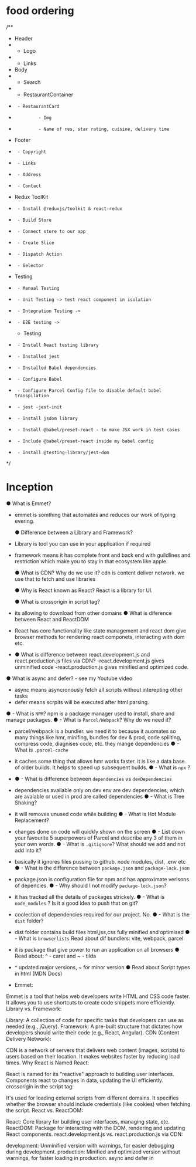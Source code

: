 # food ordering
/**
 * Header
 *  - Logo
 *  - Links
 * Body
 *  - Search
 *  - RestaurantContainer
 *      - RestaurantCard
 *              - Img
 *              - Name of res, star rating, cuisine, delivery time
 *  Footer
 *      - Copyright
 *      - Links
 *      - Address
 *      - Contact
 *  Redux ToolKit
 *      - Install @reduxjs/toolkit & react-redux
 *      - Build Store
 *      - Connect store to our app
 *      - Create Slice
 *      - Dispatch Action
 *      - Selector
  *  Testing
 *      - Manual Testing
 *      - Unit Testing -> test react component in isolation
 *      - Integration Testing ->  
 *      - E2E testing -> 
   *  Testing
 *      - Install React testing library
 *      - Installed jest
 *      - Installed Babel dependencies
 *      - Configure Babel
*      - Configure Parcel Config file to disable default babel transpilation
 *      - jest -jest-init
 *      - Install jsdom library
 *      - Install @babel/preset-react - to make JSX work in test cases
 *      - Include @babel/preset-react inside my babel config
 *      - Install @testing-library/jest-dom
 */

# Inception

● What is Emmet?

-   emmet is somthing that automates and reduces our work of typing evering.

    ● Difference between a Library and Framework?

-   Library is tool you can use in your application if required
-   framework means it has complete front and back end with guildlines and restriction which make you to stay in that ecosystem like apple.

    ● What is CDN? Why do we use it?
    cdn is content deliver network. we use that to fetch and use libraries

    ● Why is React known as React?
    React is a library for UI.

    ● What is crossorigin in script tag?

-   its allowing to download from other domains
    ● What is diference between React and ReactDOM
-   React has core functionality like state management and react dom give browser methods for rendering react componets, interacting with dom etc.
-   ● What is difference between react.development.js and react.production.js files via CDN?
    -react.development.js gives unminified code
    -react.production.js gives minified and optimized code.

● What is async and defer? - see my Youtube video

-   async means asyncronously fetch all scripts without interepting other tasks
-   defer means scrpits will be executed after html parsing.

● - What is `NPM`?
npm is a package manager used to install, share and manage packages.
● - What is `Parcel/Webpack`? Why do we need it?

-   parcel/webpack is a bundler. we need it to because it auomates so many things like hmr, minifing, bundles for dev & prod, code spliiting, compress code, diagnises code, etc. they mange dependencies
    ● - What is `.parcel-cache`
-   it caches some thing that allows hmr works faster. it is like a data base of older builds. It helps to speed up subsequent builds.
    ● - What is `npx` ?
-   ● - What is difference between `dependencies` vs `devDependencies`
-   dependencies available only on dev env are dev dependencies, which are avalable or used in prod are called dependencies
    ● - What is Tree Shaking?
-   it will removes unused code while building
    ● - What is Hot Module Replacement?
-   changes done on code will quickly shown on the screen
    ● - List down your favourite 5 superpowers of Parcel and describe any 3 of them in your
    own words.
    ● - What is `.gitignore`? What should we add and not add into it?
-   basically it ignores files pussing to github. node modules, dist, .env etc
    ● - What is the difference between `package.json` and `package-lock.json`
-   package.json is configuration file for npm and has approximate verisons of depencies.
    ● - Why should I not modify `package-lock.json`?
-   it has tracked all the details of packages strickely.
    ● - What is `node_modules` ? Is it a good idea to push that on git?
-   coolection of dependencies required for our project. No.
    ● - What is the `dist` folder?
-   dist folder contains build files html,jss,css fully minified and optimised
    ● - What is `browserlists`
    Read about dif bundlers: vite, webpack, parcel
-   it is package that give power to run an application on all browsers
    ● Read about: ^ - caret and ~ - tilda
-   ^ updated major versions, ~ for minor version
    ● Read about Script types in html (MDN Docs)

-   Emmet:

Emmet is a tool that helps web developers write HTML and CSS code faster. It allows you to use shortcuts to create code snippets more efficiently.
Library vs. Framework:

Library: A collection of code for specific tasks that developers can use as needed (e.g., jQuery).
Framework: A pre-built structure that dictates how developers should write their code (e.g., React, Angular).
CDN (Content Delivery Network):

CDN is a network of servers that delivers web content (images, scripts) to users based on their location. It makes websites faster by reducing load times.
Why React is Named React:

React is named for its "reactive" approach to building user interfaces. Components react to changes in data, updating the UI efficiently.
crossorigin in the script tag:

It's used for loading external scripts from different domains. It specifies whether the browser should include credentials (like cookies) when fetching the script.
React vs. ReactDOM:

React: Core library for building user interfaces, managing state, etc.
ReactDOM: Package for interacting with the DOM, rendering and updating React components.
react.development.js vs. react.production.js via CDN:

development: Unminified version with warnings, for easier debugging during development.
production: Minified and optimized version without warnings, for faster loading in production.
async and defer in <script> tag:

async: Downloads script asynchronously and executes it as soon as it's downloaded.
defer: Downloads script asynchronously but waits to execute until the HTML document is fully parsed.

Certainly! Let's go through each question:

What is NPM?

NPM stands for Node Package Manager. It is a package manager for JavaScript and Node.js, used to install, share, and manage packages or libraries of code.
What is Parcel/Webpack? Why do we need it?

Parcel and Webpack are bundlers, tools that take your source code, including styles, scripts, and assets, and package them together for the browser. They help manage dependencies, optimize code, and enable features like code splitting.
What is .parcel-cache?

The .parcel-cache directory is created by Parcel and stores cached data to speed up subsequent builds. It can be safely deleted to clear the cache.
What is npx?

npx is a tool that comes with NPM and is used to execute packages from the NPM registry. It is particularly useful for running binaries of packages without installing them globally.
Difference between dependencies vs devDependencies:

dependencies: Packages required for the application to run in production.
devDependencies: Packages used for development and testing, not necessary for the production build.
What is Tree Shaking?

Tree Shaking: It's a technique used by bundlers to eliminate dead code (unused exports) from the final bundle, reducing its size.
What is Hot Module Replacement?

Hot Module Replacement (HMR): It's a feature that allows the replacement of modules in an application without a full page refresh. It speeds up development by preserving the application state.
List down your favorite 5 superpowers of Parcel and describe any 3 of them in your own words:

Parcel's superpowers include zero-config setup, automatic dependency resolution, blazing fast speed, hot module replacement, and support for various file types.
What is .gitignore? What should we add and not add into it?

.gitignore is a file that specifies intentionally untracked files to be ignored by Git. It should include files like logs, build artifacts, and sensitive information. It should not include essential configuration files or files required for the project.
Difference between package.json and package-lock.json:

package.json: Describes the project and its dependencies. It includes metadata and high-level information about the project.
package-lock.json: Locks down the version of each package's dependencies, ensuring consistent installations across different environments.
Why should I not modify package-lock.json?

package-lock.json is automatically generated and managed by NPM. Modifying it directly is not recommended, as it could lead to dependency conflicts and inconsistencies.
What is node_modules? Is it a good idea to push that on git?

node_modules is a directory where NPM installs project dependencies. It's generally not a good idea to push it to Git, as it can be large and is easily regenerated using npm install based on the package.json and package-lock.json.
What is the dist folder?

The dist folder (short for distribution) contains the distribution-ready files, often the minified and optimized version of the source code. It is what is deployed to a production environment.
What is browserslist?

browserslist is a configuration file used by tools like Autoprefixer and Babel to determine which browser versions to support when transpiling and prefixing CSS and JavaScript code.
Read about different bundlers: Vite, Webpack, Parcel.

These are popular JavaScript bundlers that help manage and optimize web application code. They have different features and configurations suited to different use cases.
Read about ^ (caret) and ~ (tilde).

These are versioning prefixes used in package.json. ^ allows updates for compatible versions, while ~ allows only patch updates.
Read about Script types in HTML.

Script types in HTML include text/javascript (default), module (for ECMAScript modules), and type="text/babel" (for Babel-processed scripts). They define how the browser should interpret the script content.

# 3.Laying the foundation

● What is JSX?

-   JSX is html like syntax which will converted in to react element before rendering.
    ● Superpowers of JSX
-   readability, can use javascript inside jsx,
    ● Role of type attribute in script tag? What options can I use there?
-   it tells the media type in script tag. text/javascript , text/jsx , module , import map, etc.,
    ● {TitleComponent} vs {<TitleComponent/>} vs {<TitleComponent></TitleComponent>} in JSX
-   all are same

Let's go through each question and statement:

1. **Is JSX mandatory for React?**
   - No, JSX is not mandatory for React, but it is a recommended and widely used syntax. JSX provides a concise and expressive syntax for defining React elements.

2. **Is ES6 mandatory for React?**
   - No, ES6 is not mandatory for React, but it is highly recommended. Many features of ES6, such as arrow functions, destructuring assignment, and classes, can make your React code more concise and readable.

3. **`{TitleComponent}` vs `{<TitleComponent/>}` vs `{<TitleComponent></TitleComponent>}` in JSX**
   - All three forms are valid in JSX, and they essentially render the same React component. The first form `{TitleComponent}` is typically used when you want to reference a component without rendering it. The second and third forms `{<TitleComponent/>}` and `{<TitleComponent></TitleComponent>}` are equivalent and explicitly render the `TitleComponent`.

4. **How can I write comments in JSX?**
   - In JSX, you can write comments using `{/* */}`. For example: `{/* This is a comment */}`.

5. **What is `<React.Fragment></React.Fragment>` and `<> </>`?**
   - Both `<React.Fragment></React.Fragment>` and `<> </>` are used to wrap multiple elements in JSX without introducing an extra parent element into the DOM. The shorthand `<> </>` is introduced in React 16 as a more concise way of writing fragments.

6. **What is Virtual DOM?**
   - The Virtual DOM is a concept in React where a lightweight copy of the actual DOM is created. React components update the Virtual DOM first, and then React calculates the most efficient way to update the real DOM based on the changes in the Virtual DOM. This process helps improve performance by minimizing direct manipulation of the actual DOM.

7. **What is Reconciliation in React?**
   - Reconciliation in React is the process of updating the Virtual DOM and determining the most efficient way to update the real DOM to reflect the changes in the component tree. React's reconciliation algorithm optimizes updates and ensures that only the necessary changes are made to the DOM.

8. **What is React Fiber?**
   - React Fiber is a reimplementation of React's core algorithm for rendering UI elements. It was introduced to improve the performance and responsiveness of React applications, especially in handling large and complex component trees. React Fiber enables better control over the timing and prioritization of updates.

9. **Why do we need keys in React? When do we need keys in React?**
   - Keys in React are used to uniquely identify elements in a list, and they help React efficiently update and reorder elements during the reconciliation process. Keys are needed when you have dynamic lists of elements, and they assist React in determining which items have changed, been added, or been removed.

10. **Can we use the index as keys in React?**
   - Yes, you can use the index as keys, but it should be done with caution. It is generally recommended to use a unique identifier as a key whenever possible. Using the index as a key might lead to issues when the order of the list items changes, and React might not accurately identify updates.

11. **What is props in React? Ways to pass props.**
   - Props (short for properties) in React are used to pass data from a parent component to a child component. Props are immutable, and they allow components to communicate and share data. Props can be passed in two ways:
     - Directly in the JSX as attributes, like `<MyComponent name="John" />`.
     - Through the spread operator, like `<MyComponent {...props} />`, where `props` is an object containing key-value pairs.

12. **What is a Config Driven UI?**
   - A Config Driven UI is an approach where the configuration for the user interface is defined externally (usually on the server or in a configuration file) rather than hardcoding it in the client-side code. This allows for more dynamic and customizable user interfaces, and changes can be made without modifying the codebase.
Let's go through each question:

1. **Difference between Named Export, Default Export, and `* as` Export:**
   - **Named Export:** When you use named exports, you explicitly export multiple variables, functions, or classes from a module. For example:
     ```javascript
     // module.js
     export const variable1 = 'value1';
     export function func1() { /* ... */ }
     ```

   - **Default Export:** Default export is used when a module exports only one value, and it doesn't need to be named when imported. There can be only one default export per module. For example:
     ```javascript
     // module.js
     const defaultExport = 'default value';
     export default defaultExport;
     ```

   - **`* as` Export (Namespace Import):** It allows you to import all exports from a module as properties of an object. For example:
     ```javascript
     // module.js
     export const variable2 = 'value2';
     export function func2() { /* ... */ }
     ```

     ```javascript
     // anotherModule.js
     import * as moduleExports from './module';
     console.log(moduleExports.variable2); // Accessing the exported variable
     ```

2. **Importance of config.js file:**
   - A `config.js` file is often used to centralize configuration settings for an application. It allows you to store settings, API keys, environment-specific variables, and other configurations in one place. This makes it easier to manage and update configuration options across different parts of your application. Additionally, having a dedicated configuration file can improve the maintainability of your code and make it more modular.

3. **React Hooks:**
   - React Hooks are functions that enable functional components to use state, lifecycle methods, and other React features that were previously only available in class components. Hooks were introduced in React 16.8 to provide a more direct and predictable way to work with stateful logic in functional components.

4. **Why do we need a `useState` Hook:**
   - The `useState` Hook is used in functional components to add state to them. Before the introduction of Hooks, state management was primarily done in class components. With `useState`, functional components can now have local state variables, and changes to these variables trigger a re-render of the component. It allows functional components to manage and respond to changes in state, making them more powerful and equivalent to class components in terms of state management.

Keep in mind that hooks, including `useState`, should always be used at the top level of your functional components and should not be used conditionally or in loops. This ensures that the order of hooks is consistent across renders, enabling React to correctly preserve the state between re-renders.

1. **What is a Microservice?**
   - Microservices is an architectural style where an application is structured as a collection of loosely coupled and independently deployable services. Each service, known as a microservice, is responsible for a specific business capability and communicates with other microservices through well-defined APIs.

2. **What is Monolith architecture?**
   - Monolithic architecture refers to an application design where all components and functionalities are tightly integrated into a single codebase and deployed as a single unit. In a monolith, the entire application, including the frontend, backend, and database, is developed and deployed as one large system.

3. **Difference between Monolith and Microservice:**
   - Monolith is a single, tightly-coupled application, while microservices involve breaking down an application into independently deployable, loosely coupled services. Microservices promote scalability, flexibility, and independent development and deployment of services, but they also introduce complexities in terms of distributed systems.

4. **Why do we need a `useEffect` Hook?**
   - The `useEffect` Hook in React is used for handling side effects in functional components. It allows you to perform operations such as data fetching, subscriptions, or manually changing the DOM in a way that integrates with React's lifecycle. `useEffect` is essential for managing side effects in a declarative and clean way.

5. **What is Optional Chaining?**
   - Optional chaining is a feature in JavaScript (introduced with ECMAScript 2020) that allows you to safely access nested properties or methods of an object without explicitly checking if each level of the property exists. It is denoted by the `?.` syntax.

6. **What is Shimmer UI?**
   - Shimmer UI is a user interface design pattern used to indicate that content is loading. It involves displaying a placeholder animation, often a subtle shimmer effect, in the area where the actual content will appear. Shimmer UI provides visual feedback to users while data is being fetched or processed.

7. **Difference between JS expression and JS statement:**
   - A JavaScript expression is a piece of code that produces a value, like a variable, a literal, or a function call. Examples include `5 + 3`, `myVariable`, or `Math.random()`.
   - A JavaScript statement is a larger piece of code that performs a specific action but doesn't necessarily produce a value. Examples include `if`, `for`, `while`, or function declarations.

8. **What is Conditional Rendering, explain with a code example:**
   - Conditional rendering is the process of displaying different content or components based on certain conditions. In React, you can use conditional rendering within JSX using constructs like `if` statements or the ternary operator.

   ```jsx
   function ExampleComponent({ isLoggedIn }) {
     return (
       <div>
         {isLoggedIn ? <p>Welcome, User!</p> : <p>Please log in.</p>}
       </div>
     );
   }
   ```

9. **What is CORS?**
   - Cross-Origin Resource Sharing (CORS) is a security feature implemented by web browsers that restricts web pages from making requests to a different domain than the one that served the web page. CORS headers allow or deny cross-origin requests based on the server's configuration.

10. **What is async and await?**
    - `async` and `await` are features in JavaScript used for handling asynchronous code. The `async` keyword is used to declare a function as asynchronous, and the `await` keyword is used to pause the execution of the function until a promise is resolved. This allows writing asynchronous code in a more synchronous style.

11. **What is the use of `const json = await data.json();` in `getRestaurants()`?**
    - In asynchronous JavaScript, when fetching data from an API using `fetch`, the response is a promise. The `await` keyword is used to wait for the promise to resolve, and then `data.json()` is called to parse the response body as JSON. The resulting JSON data is stored in the `json` variable. This pattern is commonly used when working with asynchronous APIs in React or other JavaScript applications.


# Config driven UI -
